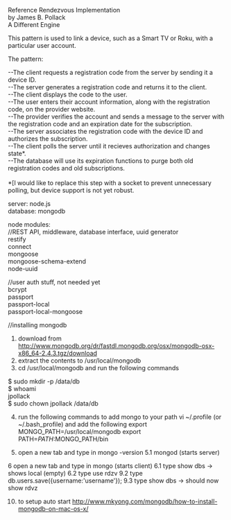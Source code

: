 Reference Rendezvous Implementation<br>
by James B. Pollack<br>
A Different Engine<br>

This pattern is used to link a device, such as a Smart TV or Roku, with a particular user account.<br>

The pattern:<br>

--The client requests a registration code from the server by sending it a device ID.<br>
--The server generates a registration code and returns it to the client.<br>
--The client displays the code to the user.<br>
--The user enters their account information, along with the registration code, on the provider website.<br>
--The provider verifies the account and sends a message to the server with the registration code and an expiration date for the subscription.<br>
--The server associates the registration code with the device ID and authorizes the subscription.<br>
--The client polls the server until it recieves authorization and changes state*.<br>
--The database will use its expiration functions to purge both old registration codes and old subscriptions.<br>
<br>
*[I would like to replace this step with a socket to prevent unnecessary polling, but device support is not yet robust.<br>




server: node.js<br>
database: mongodb<br>

node modules: <br>
//REST API, middleware, database interface, uuid generator<br>
restify<br>
connect<br>
mongoose<br>
mongoose-schema-extend<br>
node-uuid<br>


//user auth stuff, not needed yet<br>
bcrypt<br>
passport<br>
passport-local<br>
passport-local-mongoose<br>

//installing mongodb

1. download from http://www.mongodb.org/dr/fastdl.mongodb.org/osx/mongodb-osx-x86_64-2.4.3.tgz/download
2. extract the contents to /usr/local/mongodb
3. cd /usr/local/mongodb and run the following commands 

$ sudo mkdir -p /data/db<br>
$ whoami<br>
jpollack<br>
$ sudo chown jpollack /data/db<br>


4. run the following commands to add mongo to your path
vi ~/.profile (or ~/.bash_profile) and add the following
export MONGO_PATH=/usr/local/mongodb
export PATH=$PATH:$MONGO_PATH/bin

5. open a new tab and type in mongo -version 
5.1 mongod (starts server)

6 open a new tab and type in mongo (starts client) 
6.1 type show dbs -> shows local (empty)
6.2 type use rdzv
9.2 type db.users.save({username:'username'});
9.3 type show dbs -> should now show rdvz

10. to setup auto start http://www.mkyong.com/mongodb/how-to-install-mongodb-on-mac-os-x/
